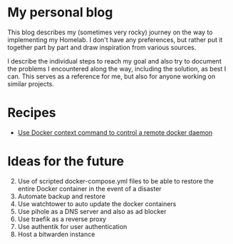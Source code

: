 # My personal blog

This blog describes my (sometimes very rocky) journey on the way to implementing my Homelab. I don't have any preferences, but rather put it together part by part and draw inspiration from various sources.

I describe the individual steps to reach my goal and also try to document the problems I encountered along the way, including the solution, as best I can. This serves as a reference for me, but also for anyone working on similar projects.

# Recipes 

- [Use Docker context command to control a remote docker daemon](./docker/docker-context.md)

# Ideas for the future

2. Use of scripted docker-compose.yml files to be able to restore the entire Docker container in the event of a disaster
3. Automate backup and restore
4. Use watchtower to auto update the docker containers
5. Use pihole as a DNS server and also as ad blocker
6. Use traefik as a reverse proxy
7. Use authentik for user authentication
8. Host a bitwarden instance
